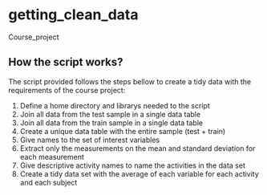# getting_clean_data
Course_project

## How the script works?
The script provided follows the steps bellow to create a tidy data with the requirements of the course project:

1) Define a home directory and librarys needed to the script
2) Join all data from the test sample in a single data table
3) Join all data from the train sample in a single data table
4) Create a unique data table with the entire sample (test + train)
5) Give names to the set of interest variables
6) Extract only the measurements on the mean and standard deviation for each measurement
7) Give descriptive activity names to name the activities in the data set
8) Create a tidy data set with the average of each variable for each activity and each subject
